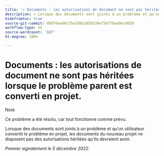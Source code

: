 ```yaml
---
title: '« Documents : les autorisations de document ne sont pas héritées lorsque leur problème parent est converti en projet »'
description: « Lorsque des documents sont joints à un problème et qu’un utilisateur convertit le problème en projet, les documents du nouveau projet ne disposent pas des autorisations héritées qu’ils devraient avoir. »
hidefromtoc: true
source-git-commit: db076ee06c75e2d8a185b539ef54779aa0ec0630
workflow-type: ht
source-wordcount: '107'
ht-degree: 100%

---
```



# Documents : les autorisations de document ne sont pas héritées lorsque le problème parent est converti en projet.

>[!NOTE]
>
>Ce problème a été résolu, car tout fonctionne comme prévu.

<!--This issue is on both WF and WFP TOCs-->

Lorsque des documents sont joints à un problème et qu’un utilisateur convertit le problème en projet, les documents du nouveau projet ne disposent pas des autorisations héritées qu’ils devraient avoir.

_Premier signalement le 5 décembre 2022._


